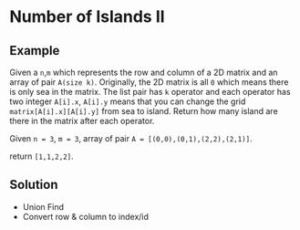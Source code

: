 # Number of Islands II
## Example
Given a `n`,`m` which represents the row and column of a 2D matrix and an array of pair `A(size k)`. Originally, the 2D matrix is all `0` which means there is only sea in the matrix. The list pair has `k` operator and each operator has two integer `A[i].x`, `A[i].y` means that you can change the grid `matrix[A[i].x][A[i].y]` from sea to island. Return how many island are there in the matrix after each operator.

Given `n = 3`, `m = 3`, array of pair `A = [(0,0),(0,1),(2,2),(2,1)]`.

return `[1,1,2,2]`.

## Solution
- Union Find
- Convert row & column to index/id
